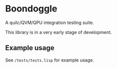 # Boondoggle

A quilc/QVM/QPU integration testing suite.

This library is in a very early stage of development.

## Example usage

See `/tests/tests.lisp` for example usage.
